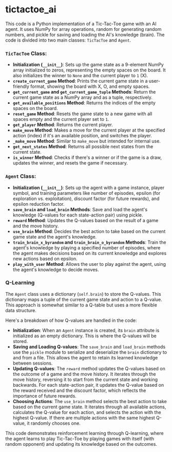 # tictactoe_ai

This code is a Python implementation of a Tic-Tac-Toe game with an AI agent. It uses NumPy for array operations, random for generating random numbers, and pickle for saving and loading the AI's knowledge (brain). The code is divided into two main classes: `TicTacToe` and `Agent`.

### `TicTacToe` Class:

- **Initialization (`__init__`)**: Sets up the game state as a 9-element NumPy array initialized to zeros, representing the empty spaces on the board. It also initializes the winner to `None` and the current player to `1` (X).
- **`create_current_game` Method**: Prints the current game state in a user-friendly format, showing the board with X, O, and empty spaces.
- **`get_current_game` and `get_current_game_tuple` Methods**: Return the current game state as a NumPy array and as a tuple, respectively.
- **`get_available_positions` Method**: Returns the indices of the empty spaces on the board.
- **`reset_game` Method**: Resets the game state to a new game with all spaces empty and the current player set to `1`.
- **`get_player` Method**: Returns the current player.
- **`make_move` Method**: Makes a move for the current player at the specified action (index) if it's an available position, and switches the player.
- **`_make_move` Method**: Similar to `make_move` but intended for internal use.
- **`get_next_states` Method**: Returns all possible next states from the current state.
- **`is_winner` Method**: Checks if there's a winner or if the game is a draw, updates the winner, and resets the game if necessary.

### `Agent` Class:

- **Initialization (`__init__`)**: Sets up the agent with a game instance, player symbol, and training parameters like number of episodes, epsilon (for exploration vs. exploitation), discount factor (for future rewards), and epsilon reduction factor.
- **`save_brain` and `load_brain` Methods**: Save and load the agent's knowledge (Q-values for each state-action pair) using pickle.
- **`reward` Method**: Updates the Q-values based on the result of a game and the move history.
- **`use_brain` Method**: Decides the best action to take based on the current game state and the agent's knowledge.
- **`train_brain_x_byrandom` and `train_brain_o_byrandom` Methods**: Train the agent's knowledge by playing a specified number of episodes, where the agent makes decisions based on its current knowledge and explores new actions based on epsilon.
- **`play_with_user` Method**: Allows the user to play against the agent, using the agent's knowledge to decide moves.


### Q-Learning

The `Agent` class uses a dictionary (`self.brain`) to store the Q-values. This dictionary maps a tuple of the current game state and action to a Q-value. This approach is somewhat similar to a Q-table but uses a more flexible data structure.

Here's a breakdown of how Q-values are handled in the code:

- **Initialization**: When an `Agent` instance is created, its `brain` attribute is initialized as an empty dictionary. This is where the Q-values will be stored.
- **Saving and Loading Q-values**: The `save_brain` and `load_brain` methods use the `pickle` module to serialize and deserialize the `brain` dictionary to and from a file. This allows the agent to retain its learned knowledge between sessions.
- **Updating Q-values**: The `reward` method updates the Q-values based on the outcome of a game and the move history. It iterates through the move history, reversing it to start from the current state and working backwards. For each state-action pair, it updates the Q-value based on the reward received and the discount factor, which reflects the importance of future rewards.
- **Choosing Actions**: The `use_brain` method selects the best action to take based on the current game state. It iterates through all available actions, calculates the Q-value for each action, and selects the action with the highest Q-value. If there are multiple actions with the same highest Q-value, it randomly chooses one.

This code demonstrates reinforcement learning through Q-learning, where the agent learns to play Tic-Tac-Toe by playing games with itself (with random opponent) and updating its knowledge based on the outcomes.

